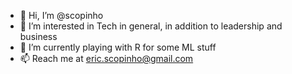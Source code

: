 - 👋 Hi, I’m @scopinho
- 👀 I’m interested in Tech in general, in addition to leadership and business
- 🌱 I’m currently playing with R for some ML stuff
- 📫 Reach me at eric.scopinho@gmail.com

<!---
scopinho/scopinho is a ✨ special ✨ repository because its `README.md` (this file) appears on your GitHub profile.
You can click the Preview link to take a look at your changes.
--->
